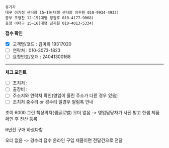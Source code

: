 ```
휴가자
대구 이기정 센터장 15~19(대행 센터장 이두환 010-9934-4932)
중부 조영찬 12~15(대행 정원호 010-4177-9068)
충청 이태구 15~16(대행 김지원 010-4013-5334)
```

**접수 확인**
- [x] 고객명/코드 : 김미희 19317020
- [ ] 연락처 : 010-3073-1823
- [ ] 요청번호/오더 : 24041300168 
---
**체크 포인트**
- [ ] 조치처 : 
- [ ] 출장비 : 
- [ ] 주소지와 연락처 확인(영업이 올린 주소가 다른 경우 있음)
- [ ] 조치처 중수리 or 경수리 일경우 알림톡 안내

조이 6000 그린 책상의자(샘글로벌)
오더 없음 -> 영업담당자가 사진 받고 한샘 제품 확인 후 전산 등록

6년전 구매 하셨다함

오더 없음 -> 경수리 접수
온라인 구입 제품이면 전달건으로 전달

